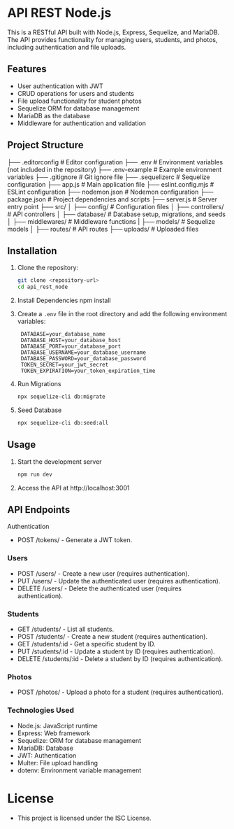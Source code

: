 # API REST Node.js

This is a RESTful API built with Node.js, Express, Sequelize, and MariaDB. The API provides functionality for managing users, students, and photos, including authentication and file uploads.

## Features

- User authentication with JWT
- CRUD operations for users and students
- File upload functionality for student photos
- Sequelize ORM for database management
- MariaDB as the database
- Middleware for authentication and validation

## Project Structure

├── .editorconfig # Editor configuration
├── .env # Environment variables (not included in the repository)
├── .env-example # Example environment variables
├── .gitignore # Git ignore file
├── .sequelizerc # Sequelize configuration
├── app.js # Main application file
├── eslint.config.mjs # ESLint configuration
├── nodemon.json # Nodemon configuration
├── package.json # Project dependencies and scripts
├── server.js # Server entry point
├── src/
│ ├── config/ # Configuration files
│ ├── controllers/ # API controllers
│ ├── database/ # Database setup, migrations, and seeds
│ ├── middlewares/ # Middleware functions
| ├── models/ # Sequelize models
│ ├── routes/ # API routes
├── uploads/ # Uploaded files

## Installation

1. Clone the repository:
   ```bash
   git clone <repository-url>
   cd api_rest_node

2. Install Dependencies
   npm install

3. Create a `.env` file in the root directory and add the following environment variables:
   ```plaintext
    DATABASE=your_database_name
    DATABASE_HOST=your_database_host
    DATABASE_PORT=your_database_port
    DATABASE_USERNAME=your_database_username
    DATABASE_PASSWORD=your_database_password
    TOKEN_SECRET=your_jwt_secret
    TOKEN_EXPIRATION=your_token_expiration_time
    ```

4. Run Migrations
   ```bash
   npx sequelize-cli db:migrate
   ```

5. Seed Database
   ```bash
   npx sequelize-cli db:seed:all
   ```

## Usage

1. Start the development server
   ```bash
   npm run dev
   ```

2. Access the API at http://localhost:3001

## API Endpoints

Authentication
- POST /tokens/ - Generate a JWT token.

### Users
- POST /users/ - Create a new user (requires authentication).
- PUT /users/ - Update the authenticated user (requires authentication).
- DELETE /users/ - Delete the authenticated user (requires authentication).

### Students
- GET /students/ - List all students.
- POST /students/ - Create a new student (requires authentication).
- GET /students/:id - Get a specific student by ID.
- PUT /students/:id - Update a student by ID (requires authentication).
- DELETE /students/:id - Delete a student by ID (requires authentication).

### Photos
- POST /photos/ - Upload a photo for a student (requires authentication).

### Technologies Used
- Node.js: JavaScript runtime
- Express: Web framework
- Sequelize: ORM for database management
- MariaDB: Database
- JWT: Authentication
- Multer: File upload handling
- dotenv: Environment variable management

# License
- This project is licensed under the ISC License.
